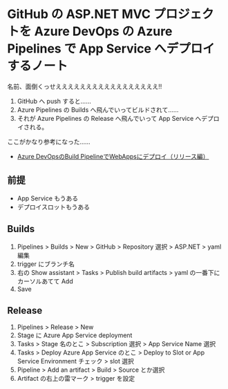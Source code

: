 GitHub の ASP.NET MVC プロジェクトを Azure DevOps の Azure Pipelines で App Service へデプロイするノート
===

名前、面倒くっせえええええええええええええええええ!!

1. GitHub へ push すると……
1. Azure Pipelines の Builds へ飛んでいってビルドされて……
1. それが Azure Pipelines の Release へ飛んでいって App Service へデプロイされる。

ここがかなり参考になった……

- [Azure DevOpsのBuild PipelineでWebAppsにデプロイ（リリース編）](https://blog.nextscape.net/ja-JP/archives/Date/2019/06/devops-build-2)

## 前提

- App Service もうある
- デプロイスロットもうある

## Builds

1. Pipelines > Builds > New > GitHub > Repository 選択 > ASP.NET > yaml 編集
1. trigger にブランチ名
1. 右の Show assistant > Tasks > Publish build artifacts > yaml の一番下にカーソルあてて Add
1. Save

## Release

1. Pipelines > Release > New
1. Stage に Azure App Service deployment
1. Tasks > Stage 名のとこ > Subscription 選択 > App Service Name 選択
1. Tasks > Deploy Azure App Service のとこ > Deploy to Slot or App Service Environment チェック > slot 選択
1. Pipeline > Add an artifact > Build > Source とか選択
1. Artifact の右上の雷マーク > trigger を設定
